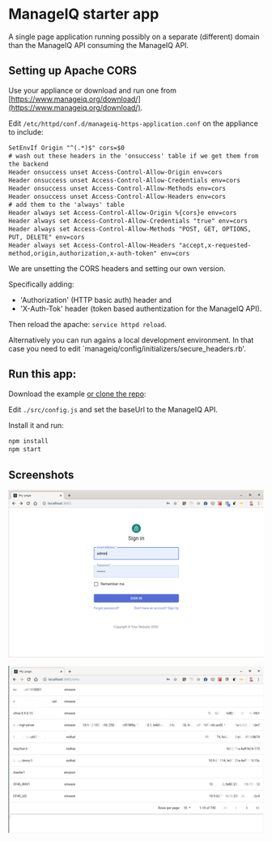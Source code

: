 # ManageIQ starter app

A single page application running possibly on a separate (different) domain than the ManageIQ API consuming the ManageIQ API.

## Setting up Apache CORS

Use your appliance or download and run one from [https://www.manageiq.org/download/](https://www.manageiq.org/download/).

Edit `/etc/httpd/conf.d/manageiq-https-application.conf` on the appliance to include:


```
SetEnvIf Origin "^(.*)$" cors=$0
# wash out these headers in the 'onsuccess' table if we get them from the backend
Header onsuccess unset Access-Control-Allow-Origin env=cors
Header onsuccess unset Access-Control-Allow-Credentials env=cors
Header onsuccess unset Access-Control-Allow-Methods env=cors
Header onsuccess unset Access-Control-Allow-Headers env=cors
# add them to the 'always' table
Header always set Access-Control-Allow-Origin %{cors}e env=cors
Header always set Access-Control-Allow-Credentials "true" env=cors
Header always set Access-Control-Allow-Methods "POST, GET, OPTIONS, PUT, DELETE" env=cors
Header always set Access-Control-Allow-Headers "accept,x-requested-method,origin,authorization,x-auth-token" env=cors

```

We are unsetting the CORS headers and setting our own version.

Specifically adding:
  * 'Authorization' (HTTP basic auth) header and 
  * 'X-Auth-Tok' header (token based authentization for the ManageIQ API).

Then reload the apache: `service httpd reload`.

Alternatively you can run agains a local development environment. In that case you need to edit `manageiq/config/initializers/secure_headers.rb'.

## Run this app:

Download the example [or clone the repo](https://github.com/martinpovolny/miq-starter-app):

Edit `./src/config.js` and set the baseUrl to the ManageIQ API.

Install it and run:

```sh
npm install
npm start
```

## Screenshots

![Login form](doc/starter-login.png)

![List of VMs](doc/starter-vms.png)
